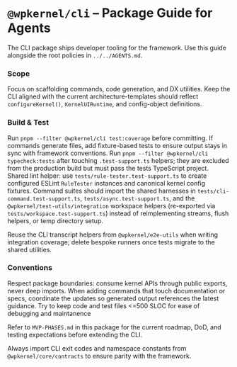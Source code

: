 # `@wpkernel/cli` – Package Guide for Agents

The CLI package ships developer tooling for the framework. Use this guide alongside the root policies in `../../AGENTS.md`.

### Scope

Focus on scaffolding commands, code generation, and DX utilities. Keep the CLI aligned with the current architecture-templates should reflect `configureKernel()`, `KernelUIRuntime`, and config-object definitions.

### Build & Test

Run `pnpm --filter @wpkernel/cli test:coverage` before committing. If commands generate files, add fixture-based tests to ensure output stays in sync with framework conventions.
Run `pnpm --filter @wpkernel/cli typecheck:tests` after touching `.test-support.ts` helpers; they are excluded from the production build but must pass the tests TypeScript project.
Shared lint helper: use `tests/rule-tester.test-support.ts` to create configured ESLint `RuleTester` instances and canonical kernel config fixtures.
Command suites should import the shared harnesses in `tests/cli-command.test-support.ts`, `tests/async.test-support.ts`, and the `@wpkernel/test-utils/integration` workspace helpers (re-exported via `tests/workspace.test-support.ts`) instead of reimplementing streams, flush helpers, or temp directory setup.

Reuse the CLI transcript helpers from `@wpkernel/e2e-utils` when writing integration coverage; delete bespoke runners once tests migrate to the shared utilities.

### Conventions

Respect package boundaries: consume kernel APIs through public exports, never deep imports. When adding commands that touch documentation or specs, coordinate the updates so generated output references the latest guidance. Try to keep code and test files <=500 SLOC for ease of debugging and maintanence

Refer to `MVP-PHASES.md` in this package for the current roadmap, DoD, and testing expectations before extending the CLI.

Always import CLI exit codes and namespace constants from `@wpkernel/core/contracts` to ensure parity with the framework.
